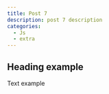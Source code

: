 ```yaml
---
title: Post 7
description: post 7 description
categories:
  - Js
  - extra
---
```


## Heading example

Text example
